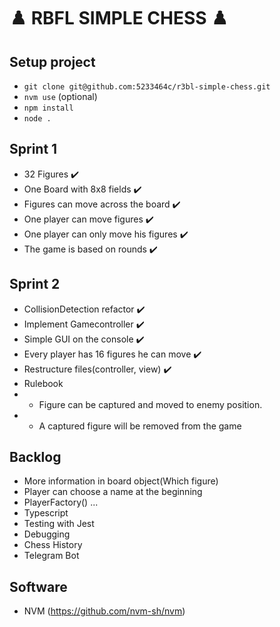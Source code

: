 # ♟️ RBFL SIMPLE CHESS ♟️

## Setup project
* `git clone git@github.com:5233464c/r3bl-simple-chess.git`
* `nvm use` (optional)
* `npm install`
* `node .`

## Sprint 1
* 32 Figures ✔️
* One Board with 8x8 fields ✔️
* Figures can move across the board ✔️
* One player can move figures ✔️
* One player can only move his figures ✔️
* The game is based on rounds ✔️

## Sprint 2
* CollisionDetection refactor  ✔️
* Implement Gamecontroller ✔️
* Simple GUI on the console ✔️
* Every player has 16 figures he can move ✔️
* Restructure files(controller, view) ✔️
* Rulebook
* * Figure can be captured and moved to enemy position.
* * A captured figure will be removed from the game

## Backlog
* More information in board object(Which figure)
* Player can choose a name at the beginning
* PlayerFactory() ... 
* Typescript
* Testing with Jest
* Debugging
* Chess History
* Telegram Bot 

## Software
* NVM (https://github.com/nvm-sh/nvm)
